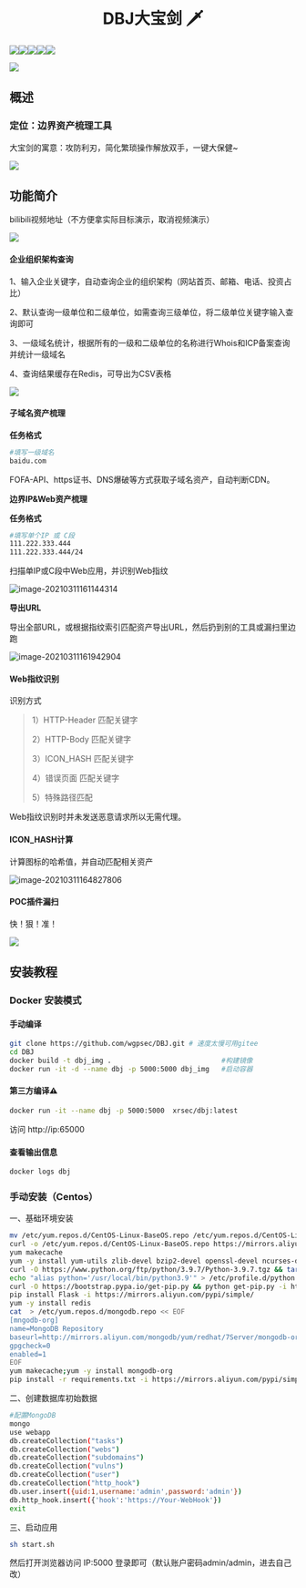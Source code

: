 <h1 align="center">DBJ大宝剑 🗡</h1>

![](https://img.shields.io/badge/ReaTeam-%E6%AD%A6%E5%99%A8%E5%BA%93-red)![](https://img.shields.io/badge/license-GPL--3.0-orange)![](https://img.shields.io/badge/version-1.0.1-brightgreen)![](https://img.shields.io/badge/author-wintrysec%20%E6%B8%A9%E9%85%92-blueviolet)![](https://img.shields.io/badge/WgpSec-%E7%8B%BC%E7%BB%84%E5%AE%89%E5%85%A8%E5%9B%A2%E9%98%9F-blue)

![](https://gitee.com/wintrysec/images/raw/master/banner.jpg)

## 概述

### 定位：边界资产梳理工具

大宝剑的寓意：攻防利刃，简化繁琐操作解放双手，一键大保健~

![](data/readme/image-20210828005319371.png)

## 功能简介

bilibili视频地址（不方便拿实际目标演示，取消视频演示）

![](data/readme/image-20210917102812370.png)

#### 企业组织架构查询

1、输入企业关键字，自动查询企业的组织架构（网站首页、邮箱、电话、投资占比）

2、默认查询一级单位和二级单位，如需查询三级单位，将二级单位关键字输入查询即可

3、一级域名统计，根据所有的一级和二级单位的名称进行Whois和ICP备案查询并统计一级域名

4、查询结果缓存在Redis，可导出为CSV表格

![](data/readme/image-20210828011309673.png)

#### 子域名资产梳理

**任务格式**

```bash
#填写一级域名
baidu.com
```

FOFA-API、https证书、DNS爆破等方式获取子域名资产，自动判断CDN。

**边界IP&Web资产梳理**

**任务格式**

```bash
#填写单个IP 或 C段
111.222.333.444
111.222.333.444/24
```

扫描单IP或C段中Web应用，并识别Web指纹

![image-20210311161144314](https://gitee.com/wintrysec/images/raw/master//image-20210311161144314.png)

**导出URL**

导出全部URL，或根据指纹索引匹配资产导出URL，然后扔到别的工具或漏扫里边跑

![image-20210311161942904](https://gitee.com/wintrysec/images/raw/master//image-20210311161942904.png)

#### Web指纹识别

识别方式

> 1）HTTP-Header 匹配关键字
>
> 2）HTTP-Body 匹配关键字
>
> 3）ICON_HASH 匹配关键字
>
> 4）错误页面 匹配关键字
>
> 5）特殊路径匹配

Web指纹识别时并未发送恶意请求所以无需代理。

#### ICON_HASH计算

计算图标的哈希值，并自动匹配相关资产

![image-20210311164827806](https://gitee.com/wintrysec/images/raw/master//image-20210311164827806.png)

#### POC插件漏扫

快！狠！准！

![](data/readme/image-20210917130248282.png)

## 安装教程

### Docker 安装模式

#### 手动编译
```bash
git clone https://github.com/wgpsec/DBJ.git # 速度太慢可用gitee
cd DBJ
docker build -t dbj_img .							#构建镜像
docker run -it -d --name dbj -p 5000:5000 dbj_img	#启动容器
```
#### 第三方编译⚠️
```bash
docker run -it --name dbj -p 5000:5000  xrsec/dbj:latest
```

访问 http://ip:65000 

#### 查看输出信息

```bash
docker logs dbj
```

### 手动安装（Centos）


一、基础环境安装

```bash
mv /etc/yum.repos.d/CentOS-Linux-BaseOS.repo /etc/yum.repos.d/CentOS-Linux-BaseOS.repo.backup
curl -o /etc/yum.repos.d/CentOS-Linux-BaseOS.repo https://mirrors.aliyun.com/repo/Centos-8.repo
yum makecache
yum -y install yum-utils zlib-devel bzip2-devel openssl-devel ncurses-devel sqlite-devel readline-devel tk-devel libffi-devel gcc make \
curl -O https://www.python.org/ftp/python/3.9.7/Python-3.9.7.tgz && tar xf Python-3.9.7.tgz;cd Python-3.9.7;./configure;make;make install
echo "alias python='/usr/local/bin/python3.9'" > /etc/profile.d/python.sh && source /etc/profile.d/python.sh \
curl -O https://bootstrap.pypa.io/get-pip.py && python get-pip.py -i https://pypi.tuna.tsinghua.edu.cn/simple/
pip install Flask -i https://mirrors.aliyun.com/pypi/simple/
yum -y install redis
cat  > /etc/yum.repos.d/mongodb.repo << EOF
[mngodb-org]
name=MongoDB Repository
baseurl=http://mirrors.aliyun.com/mongodb/yum/redhat/7Server/mongodb-org/4.0/x86_64/
gpgcheck=0
enabled=1
EOF
yum makecache;yum -y install mongodb-org
pip install -r requirements.txt -i https://mirrors.aliyun.com/pypi/simple/

```

二、创建数据库初始数据

```bash
#配置MongoDB
mongo
use webapp
db.createCollection("tasks")
db.createCollection("webs")
db.createCollection("subdomains")
db.createCollection("vulns")
db.createCollection("user")
db.createCollection("http_hook")
db.user.insert({uid:1,username:'admin',password:'admin'})
db.http_hook.insert({'hook':'https://Your-WebHook'})
exit

```

三、启动应用

```bash
sh start.sh
```

然后打开浏览器访问 IP:5000 登录即可（默认账户密码admin/admin，进去自己改）

